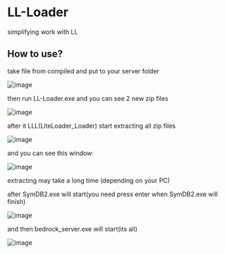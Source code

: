 # LL-Loader
simplifying work with LL

## How to use?

take file from compiled and put to your server folder

![image](https://user-images.githubusercontent.com/59438110/136672539-fda661cb-bdbc-45ba-8e8b-4eecc8d16885.png)

then run LL-Loader.exe and you can see 2 new zip files

![image](https://user-images.githubusercontent.com/59438110/136672662-7f3974ee-9582-4d9e-9c1c-e2180a2501bf.png)

after it LLL(LiteLoader_Loader) start extracting all zip files

![image](https://user-images.githubusercontent.com/59438110/136672723-8594ebb9-03ef-4846-9683-ab71d55bd43e.png)

and you can see this window:

![image](https://user-images.githubusercontent.com/59438110/136672740-7270b397-3bf1-4062-92c6-3b85a9ae0386.png)

extracting may take a long time (depending on your PC)

after SymDB2.exe will start(you need press enter when SymDB2.exe will finish)

![image](https://user-images.githubusercontent.com/59438110/136672886-fb1d48cf-b14a-4f63-bda8-fa4e10dfc39f.png)

and then bedrock_server.exe will start(its all)

![image](https://user-images.githubusercontent.com/59438110/136672915-a79b8e2b-38ea-4d9b-a7a9-e8339bd09d50.png)
